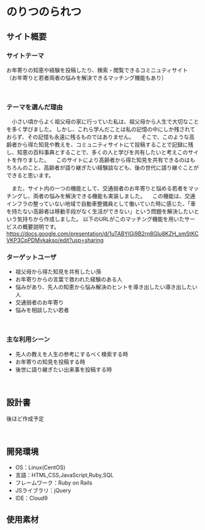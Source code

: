 # のりつのられつ
## サイト概要
### サイトテーマ
お年寄りの知恵や経験を投稿したり、検索・閲覧できるコミニュティサイト
（お年寄りと若者両者の悩みを解決できるマッチング機能もあり）


​
### テーマを選んだ理由


　小さい頃からよく祖父母の家に行っていた私は、祖父母から人生で大切なことを多く学びました。 しかし、これら学んだことは私の記憶の中にしか残されておらず、その記憶も永遠に残るものではありません。
　そこで、このような高齢者から得た知見や教えを、コミュニティサイトにて投稿することで記録に残し、知恵の百科事典とすることで、多くの人と学びを共有したいと考えこのサイトを作りました。 
　このサイトにより高齢者から得た知見を共有できるのはもちろんのこと、高齢者が語り継ぎたい経験談なども、後の世代に語り継ぐことができると思います。


　また、サイト内の一つの機能として、交通弱者のお年寄りと悩める若者をマッチングし、両者の悩みを解決できる機能も実装しました。
　この機能は、交通インフラの整っていない地域で自動車整備員として働いていた時に感じた、「車を持たない高齢者は移動手段がなく生活ができない」という問題を解決したいという気持ちから作成しました。
以下のURLがこのマッチング機能を用いたサービスの概要説明です。
https://docs.google.com/presentation/d/1uTABYlGi9B2rn8Glu8KZH_smStKCVKP3CpPDMvkakso/edit?usp=sharing


### ターゲットユーザ

* 祖父母から得た知見を共有したい孫
* お年寄りからの言葉で救われた経験のある人
* 悩みがあり、先人の知恵から悩み解決のヒントを導き出したい導き出したい人
* 交通弱者のお年寄り
* 悩みを相談したい若者

​
### 主な利用シーン
* 先人の教えを人生の参考にするべく検索する時
* お年寄りの知見を投稿する時
* 後世に語り継ぎたい出来事を投稿する時


​
## 設計書
後ほど作成予定

​
## 開発環境
- OS：Linux(CentOS)
- 言語：HTML,CSS,JavaScript,Ruby,SQL
- フレームワーク：Ruby on Rails
- JSライブラリ：jQuery
- IDE：Cloud9
​
## 使用素材




